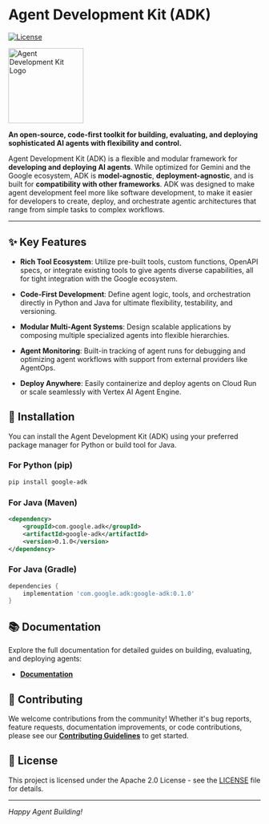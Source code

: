 # Agent Development Kit (ADK)

[![License](https://img.shields.io/badge/License-Apache_2.0-blue.svg)](LICENSE)

<img src="docs/assets/agent-development-kit.png" alt="Agent Development Kit Logo" width="150">

**An open-source, code-first toolkit for building, evaluating, and
deploying sophisticated AI agents with flexibility and control.**

Agent Development Kit (ADK) is a flexible and modular framework for **developing
and deploying AI agents**. While optimized for Gemini and the Google ecosystem,
ADK is **model-agnostic**, **deployment-agnostic**, and is built for
**compatibility with other frameworks**. ADK was designed to make agent
development feel more like software development, to make it easier for
developers to create, deploy, and orchestrate agentic architectures that range
from simple tasks to complex workflows.

---

## ✨ Key Features

- **Rich Tool Ecosystem**: Utilize pre-built tools, custom functions,
  OpenAPI specs, or integrate existing tools to give agents diverse
  capabilities, all for tight integration with the Google ecosystem.

- **Code-First Development**: Define agent logic, tools, and orchestration
  directly in Python and Java for ultimate flexibility, testability, and versioning.

- **Modular Multi-Agent Systems**: Design scalable applications by composing
  multiple specialized agents into flexible hierarchies.

- **Agent Monitoring**: Built-in tracking of agent runs for debugging and optimizing
  agent workflows with support from external providers like AgentOps.

- **Deploy Anywhere**: Easily containerize and deploy agents on Cloud Run or
  scale seamlessly with Vertex AI Agent Engine.

## 🚀 Installation

You can install the Agent Development Kit (ADK) using your preferred package manager for Python or build tool for Java.

### For Python (pip)

```bash
pip install google-adk
```

### For Java (Maven)

```xml
<dependency>
    <groupId>com.google.adk</groupId>
    <artifactId>google-adk</artifactId>
    <version>0.1.0</version>
</dependency>
```

### For Java (Gradle)

```groovy
dependencies {
    implementation 'com.google.adk:google-adk:0.1.0'
}
```

## 📚 Documentation

Explore the full documentation for detailed guides on building, evaluating, and
deploying agents:

* **[Documentation](https://google.github.io/adk-docs)**

## 🤝 Contributing

We welcome contributions from the community! Whether it's bug reports, feature
requests, documentation improvements, or code contributions, please see our
[**Contributing Guidelines**](./CONTRIBUTING.md) to get started.

## 📄 License

This project is licensed under the Apache 2.0 License - see the
[LICENSE](LICENSE) file for details.

---

*Happy Agent Building!*
